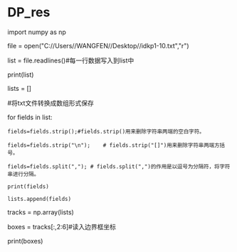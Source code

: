 # DP_res

import numpy as np

file = open("C://Users//WANGFEN//Desktop//idkp1-10.txt","r")

list = file.readlines()#每一行数据写入到list中

print(list)

lists = []

#将txt文件转换成数组形式保存

for fields in list:

    fields=fields.strip();#fields.strip()用来删除字符串两端的空白字符。
    
    fields=fields.strip("\n");    # fields.strip("[]")用来删除字符串两端方括号。
    
    fields=fields.split(","); # fields.split(",")的作用是以逗号为分隔符，将字符串进行分隔。
    
    print(fields)
    
    lists.append(fields)

tracks = np.array(lists)

boxes = tracks[:,2:6]#读入边界框坐标
 
print(boxes)
 
